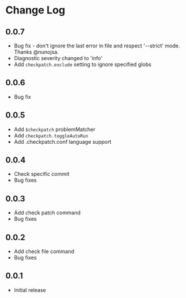 # Change Log

## 0.0.7
- Bug fix - don't ignore the last error in file and respect '--strict' mode. Thanks @nunojsa.
- Diagnostic severity changed to 'info'
- Add `checkpatch.exclude` setting to ignore specified globs

## 0.0.6
- Bug fix

## 0.0.5
- Add `$checkpatch` problemMatcher
- Add `checkpatch.toggleAutoRun`
- Add .checkpatch.conf language support

## 0.0.4
- Check specific commit
- Bug fixes

## 0.0.3
- Add check patch command
- Bug fixes


## 0.0.2
- Add check file command
- Bug fixes

## 0.0.1
- Initial release
